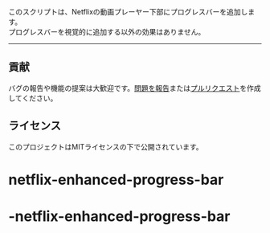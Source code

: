 このスクリプトは、Netflixの動画プレーヤー下部にプログレスバーを追加します。  
プログレスバーを視覚的に追加する以外の効果はありません。

---

## 貢献

バグの報告や機能の提案は大歓迎です。[問題を報告](https://github.com/yossy17/netflix-enhanced-progress-bar/issues)または[プルリクエスト](https://github.com/yossy17/netflix-enhanced-progress-bar/pulls)を作成してください。

## ライセンス

このプロジェクトはMITライセンスの下で公開されています。
# netflix-enhanced-progress-bar
# -netflix-enhanced-progress-bar
